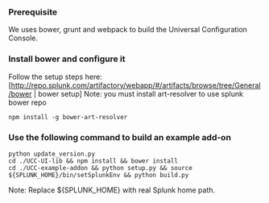 ### Prerequisite
We uses bower, grunt and webpack to build the Universal Configuration Console.

### Install bower and configure it
Follow the setup steps here: [http://repo.splunk.com/artifactory/webapp/#/artifacts/browse/tree/General/bower | bower setup]
Note: you must install art-resolver to use splunk bower repo
```
npm install -g bower-art-resolver
```

### Use the following command to build an example add-on
```
python update_version.py
cd ./UCC-UI-lib && npm install && bower install
cd ./UCC-example-addon && python setup.py && source ${SPLUNK_HOME}/bin/setSplunkEnv && python build.py
```

Note: Replace ${SPLUNK_HOME} with real Splunk home path.
